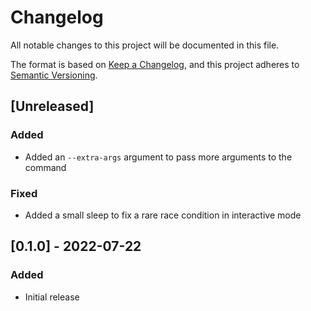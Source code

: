 <!---
SPDX-FileCopyrightText: © 2022 Matt Williams <matt@milliams.com>
SPDX-License-Identifier: MIT
-->

# Changelog

All notable changes to this project will be documented in this file.

The format is based on [Keep a Changelog](https://keepachangelog.com/en/1.0.0/),
and this project adheres to [Semantic Versioning](https://semver.org/spec/v2.0.0.html).

## [Unreleased]

### Added

- Added an `--extra-args` argument to pass more arguments to the command

### Fixed

- Added a small sleep to fix a rare race condition in interactive mode

## [0.1.0] - 2022-07-22

### Added

- Initial release

[//]: # (C3-2-DKAC)
